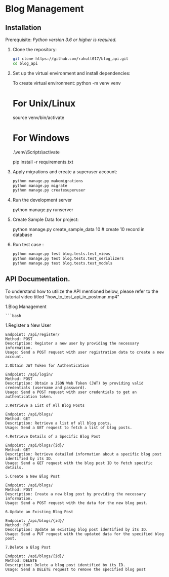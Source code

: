 # Blog Management

## Installation

Prerequisite: *Python version 3.6 or higher is required.*

1. Clone the repository:

   ```bash
   git clone https://github.com/rahult017/blog_api.git
   cd blog_api

2. Set up the virtual environment and install dependencies:

    To create virtual environment: python -m venv venv

    # For Unix/Linux
    source venv/bin/activate

    # For Windows
    .\venv\Scripts\activate

    pip install -r requirements.txt

3. Apply migrations and create a superuser account:
   
   ```bash
   python manage.py makemigrations
   python manage.py migrate
   python manage.py createsuperuser


4. Run the development server

    python manage.py runserver
   
5. Create Sample Data for project:

    python manage.py create_sample_data 10 # create 10 record in database 

   
6. Run test case :

    ```bash
    python manage.py test blog.tests.test_views
    python manage.py test blog.tests.test_serializers
    python manage.py test blog.tests.test_models
    
   
## API Documentation.

To understand how to utilize the API mentioned below, please refer to the tutorial video titled "how_to_test_api_in_postman.mp4" 

1.Blog Management

    ```bash
   1.Register a New User

    Endpoint: /api/register/
    Method: POST
    Description: Register a new user by providing the necessary information.
    Usage: Send a POST request with user registration data to create a new account.

    2.Obtain JWT Token for Authentication

    Endpoint: /api/login/
    Method: POST
    Description: Obtain a JSON Web Token (JWT) by providing valid credentials (username and password).
    Usage: Send a POST request with user credentials to get an authentication token.
    
    3.Retrieve a List of All Blog Posts

    Endpoint: /api/blogs/
    Method: GET
    Description: Retrieve a list of all blog posts.
    Usage: Send a GET request to fetch a list of blog posts.
    
    4.Retrieve Details of a Specific Blog Post

    Endpoint: /api/blogs/{id}/
    Method: GET
    Description: Retrieve detailed information about a specific blog post identified by its ID.
    Usage: Send a GET request with the blog post ID to fetch specific details.
    
    5.Create a New Blog Post

    Endpoint: /api/blogs/
    Method: POST
    Description: Create a new blog post by providing the necessary information.
    Usage: Send a POST request with the data for the new blog post.

    6.Update an Existing Blog Post

    Endpoint: /api/blogs/{id}/
    Method: PUT
    Description: Update an existing blog post identified by its ID.
    Usage: Send a PUT request with the updated data for the specified blog post.

    7.Delete a Blog Post

    Endpoint: /api/blogs/{id}/
    Method: DELETE
    Description: Delete a blog post identified by its ID.
    Usage: Send a DELETE request to remove the specified blog post

